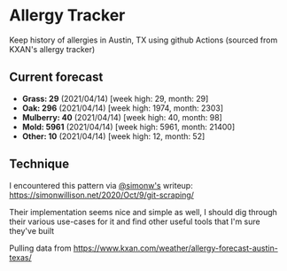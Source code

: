 # Allergy Tracker

Keep history of allergies in Austin, TX using github Actions (sourced from KXAN's allergy tracker)

## Current forecast
<!-- INJECT FORECAST -->
- **Grass: 29** (2021/04/14)  [week high: 29, month: 29]
- **Oak: 296** (2021/04/14)  [week high: 1974, month: 2303]
- **Mulberry: 40** (2021/04/14)  [week high: 40, month: 98]
- **Mold: 5961** (2021/04/14)  [week high: 5961, month: 21400]
- **Other: 10** (2021/04/14)  [week high: 12, month: 52]
<!-- END INJECT FORECAST -->

## Technique

I encountered this pattern via [@simonw's](https://github.com/simonw) writeup: https://simonwillison.net/2020/Oct/9/git-scraping/

Their implementation seems nice and simple as well, I should dig through their various use-cases for it and find other useful tools that I'm sure they've built

Pulling data from https://www.kxan.com/weather/allergy-forecast-austin-texas/

